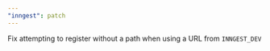 ```yaml
---
"inngest": patch
---
```


Fix attempting to register without a path when using a URL from `INNGEST_DEV`
